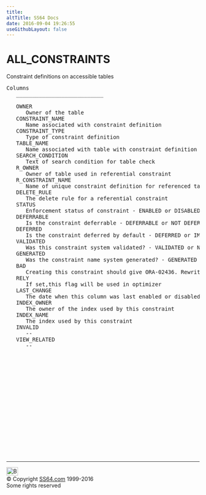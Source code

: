 ```yaml
---
title:
altTitle: SS64 Docs
date: 2016-09-04 19:26:55
useGithubLayout: false
---
```

<!-- #BeginLibraryItem "/Library/head_orad.lbi" --><!-- #EndLibraryItem --><h1>ALL_CONSTRAINTS </h1><p> Constraint definitions on accessible tables </p> 
 
<pre>Columns
   ___________________________
 
   OWNER
      Owner of the table
   CONSTRAINT_NAME
      Name associated with constraint definition
   CONSTRAINT_TYPE
      Type of constraint definition
   TABLE_NAME
      Name associated with table with constraint definition
   SEARCH_CONDITION
      Text of search condition for table check
   R_OWNER
      Owner of table used in referential constraint
   R_CONSTRAINT_NAME
      Name of unique constraint definition for referenced table
   DELETE_RULE
      The delete rule for a referential constraint
   STATUS
      Enforcement status of constraint - ENABLED or DISABLED
   DEFERRABLE
      Is the constraint deferrable - DEFERRABLE or NOT DEFERRABLE
   DEFERRED
      Is the constraint deferred by default - DEFERRED or IMMEDIATE
   VALIDATED
      Was this constraint system validated? - VALIDATED or NOT VALIDATED
   GENERATED
      Was the constraint name system generated? - GENERATED NAME or USER NAME
   BAD
      Creating this constraint should give ORA-02436. Rewrite it before 2000 AD. 
   RELY
      If set,this flag will be used in optimizer
   LAST_CHANGE
      The date when this column was last enabled or disabled
   INDEX_OWNER
      The owner of the index used by this constraint
   INDEX_NAME
      The index used by this constraint
   INVALID
      --
   VIEW_RELATED
      --

</pre><!-- #BeginLibraryItem "/Library/foot_orad.lbi" --><p>
<!-- oracle-footer -->
<ins class="adsbygoogle" style="display:inline-block;width:300px;height:250px" data-ad-client="ca-pub-6140977852749469" data-ad-slot="4275490898"></ins>
<script>
(adsbygoogle = window.adsbygoogle || []).push({});
</script></p>
<hr>
<div id="bl" class="footer"><a href="ALL_CONSTRAINTS.html#"><img src="../images/top.png" width="30" height="22" alt="Back to the Top"></a></div>
<div id="br" class="footer, tagline">© Copyright <a href="../index.html">SS64.com</a> 1999-2016<br>
Some rights reserved</div>
<!-- #EndLibraryItem -->

